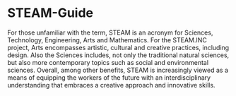 # STEAM-Guide
For those unfamiliar with the term, STEAM is an acronym for Sciences, Technology, Engineering, Arts and Mathematics. For the STEAM.INC project, Arts encompasses artistic, cultural and creative practices, including design. Also the Sciences includes, not only the traditional natural sciences, but also more contemporary topics such as social and environmental sciences. Overall, among other benefits, STEAM is increasingly viewed as a means of equipping the workers of the future with an interdisciplinary understanding that embraces a creative approach and innovative skills.
